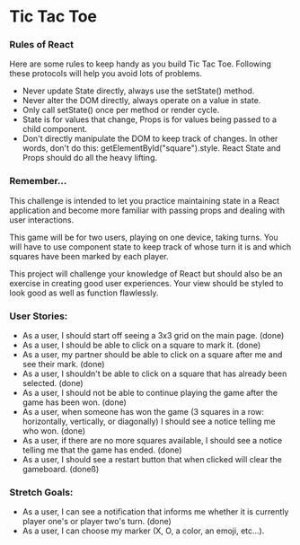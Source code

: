 # Tic Tac Toe

### Rules of React

Here are some rules to keep handy as you build Tic Tac Toe. Following these protocols will help you avoid lots of problems.

- Never update State directly, always use the setState() method.
- Never alter the DOM directly, always operate on a value in state.
- Only call setState() once per method or render cycle.
- State is for values that change, Props is for values being passed to a child component.
- Don't directly manipulate the DOM to keep track of changes. In other words, don't do this: getElementById("square").style. React State and Props should do all the heavy lifting.

### Remember...

This challenge is intended to let you practice maintaining state in a React application and become more familiar with passing props and dealing with user interactions.

This game will be for two users, playing on one device, taking turns. You will have to use component state to keep track of whose turn it is and which squares have been marked by each player.

This project will challenge your knowledge of React but should also be an exercise in creating good user experiences. Your view should be styled to look good as well as function flawlessly.

### User Stories:
- As a user, I should start off seeing a 3x3 grid on the main page. (done)
- As a user, I should be able to click on a square to mark it. (done)
- As a user, my partner should be able to click on a square after me and see their mark. (done)
- As a user, I shouldn't be able to click on a square that has already been selected.
(done)
- As a user, I should not be able to continue playing the game after the game has been won. (done)
- As a user, when someone has won the game (3 squares in a row: horizontally, vertically, or diagonally) I should see a notice telling me who won. (done)
- As a user, if there are no more squares available, I should see a notice telling me that the game has ended. (done)
- As a user, I should see a restart button that when clicked will clear the gameboard. (doneß)


### Stretch Goals:
- As a user, I can see a notification that informs me whether it is currently player one's or player two's turn. (done)
- As a user, I can choose my marker (X, O, a color, an emoji, etc...).
